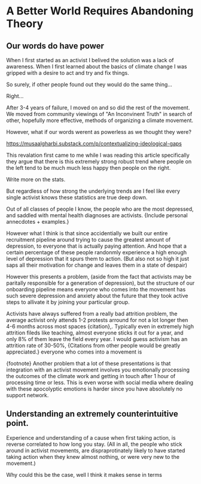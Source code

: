 # A Better World Requires Abandoning Theory

## Our words do have power

When I first started as an activist I belived the solution was a lack of awareness. When I first learned about the basics of climate change I was gripped with a desire to act and try and fix things.

So surely, if other people found out they would do the same thing...

Right...

After 3-4 years of failure, I moved on and so did the rest of the movement. We moved from community viewings of "An Inconvinent Truth" in search of other, hopefully more effective, methods of organizing a climate movement.

However, what if our words werent as powerless as we thought they were?

https://musaalgharbi.substack.com/p/contextualizing-ideological-gaps

This revalation first came to me while I was reading this article specifically they argue that there is this extremely strong robust trend where people on the left tend to be much much less happy then people on the right.

Write more on the stats.

But regardless of how strong the underlying trends are I feel like every single activist knows these statistics are true deep down.

Out of all classes of people I know, the people who are the most depressed, and saddled with mental health diagnoses are activists. {Include personal annecdotes + examples.}

However what I think is that since accidentially we built our entire recruitment pipeline around trying to cause the greatest amount of depression, to everyone that is actually paying attention. And hope that a certain percentage of these people randonmly experience a high enough level of depression that it spurs them to action. (But also not so high it just saps all their motivation for change and leaves them in a state of despair)

However this presents a problem, (aside from the fact that activists may be paritally responsible for a generation of depression), but the structure of our onboarding pipeline means everyone who comes into the movement has such severe depression and anxiety about the future that they took active steps to allivate it by joining your particular group.

Activists have always suffered from a really bad attrition problem, the average activist only attends 1-2 protests arround for not a lot longer then 4-6 months across most spaces {citation},. Typically even in extremely high attrition fileds like teaching, almost everyone sticks it out for a year, and only 8% of them leave the field every year. I would guess activism has an attrition rate of 30-50%, {Citations from other people would be greatly appreciated.}
everyone who comes into a movement is

{footnote}
Another problem that a lot of these presentations is that integration with an activist movement involves you emotionally processing the outcomes of the climate work and getting in touch after 1 hour of processing time or less. This is even worse with social media where dealing with these apocolyptic emotions is harder since you have absolutely no support network.

## Understanding an extremely counterintuitive point.

Experience and understanding of a cause when first taking action, is reverse correlated to how long you stay. (All in all, the people who stick around in activist movements, are dispraprotinately likely to have started taking action when they knew almost nothing, or were very new to the movement.)

Why could this be the case, well I think it makes sense in terms
